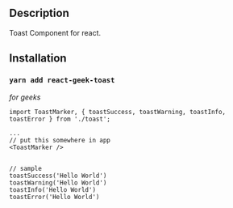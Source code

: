 ## Description
Toast Component for react.
## Installation
### `yarn add react-geek-toast`
*for geeks*

```
import ToastMarker, { toastSuccess, toastWarning, toastInfo, toastError } from './toast';

...
// put this somewhere in app
<ToastMarker />


// sample
toastSuccess('Hello World')
toastWarning('Hello World')
toastInfo('Hello World')
toastError('Hello World')
```